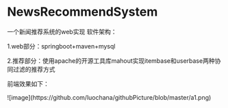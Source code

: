 # NewsRecommendSystem
一个新闻推荐系统的web实现
软件架构：
 <p>1.web部分：springboot+maven+mysql</p>
 <p>2.推荐部分：使用apache的开源工具库mahout实现itembase和userbase两种协同过滤的推荐方式</p>
 <p>前端效果如下：</p>
 ![image](https://github.com/luochana/githubPicture/blob/master/a1.png)
